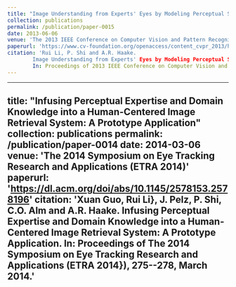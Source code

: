 ```yaml
---
title: "Image Understanding from Experts' Eyes by Modeling Perceptual Skills of Diagnostic Reasoning Processes"
collection: publications
permalink: /publication/paper-0015
date: 2013-06-06
venue: 'The 2013 IEEE Conference on Computer Vision and Pattern Recognition (CVPR 2013)'
paperurl: 'https://www.cv-foundation.org/openaccess/content_cvpr_2013/html/Li_Image_Understanding_from_2013_CVPR_paper.html'
citation: 'Rui Li, P. Shi and A.R. Haake.
        Image Understanding from Experts' Eyes by Modeling Perceptual Skills of Diagnostic Reasoning Processes.
        In: Proceedings of 2013 IEEE Conference on Computer Vision and Pattern Recognition (CVPR 2013), 2187--2194, June 2013.'
---
```



---
title: "Infusing Perceptual Expertise and Domain Knowledge into a Human-Centered Image Retrieval System: A Prototype Application"
collection: publications
permalink: /publication/paper-0014
date: 2014-03-06
venue: 'The 2014 Symposium on Eye Tracking Research and Applications (ETRA 2014)'
paperurl: 'https://dl.acm.org/doi/abs/10.1145/2578153.2578196'
citation: 'Xuan Guo, Rui Li}, J. Pelz, P. Shi, C.O. Alm and A.R. Haake.
        Infusing Perceptual Expertise and Domain Knowledge into a Human-Centered Image Retrieval System: A Prototype Application.
        In: Proceedings of The 2014 Symposium on Eye Tracking Research and Applications (ETRA 2014}), 275--278, March 2014.'
---
